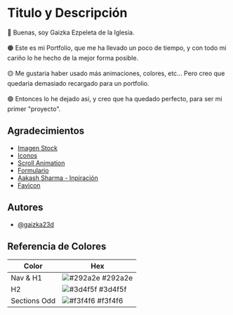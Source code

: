 
# Titulo y Descripción

🔴 Buenas, soy Gaizka Ezpeleta de la Iglesia.\
\
🟠 Este es mi Portfolio, que me ha llevado un poco de tiempo, y con todo mi cariño lo he hecho de la mejor forma posible.\
\
🟡 Me gustaria haber usado más animaciones, colores, etc... Pero creo que quedaria demasiado recargado para un portfolio.\
\
🟢 Entonces lo he dejado asi, y creo que ha quedado perfecto, para ser mi primer "proyecto".



## Agradecimientos

 - [Imagen Stock](https://www.pexels.com/es-es/foto/fotografia-de-montanas-a-vista-de-pajaro-552785/)
 - [Iconos](https://iconos8.es/)
 - [Scroll Animation](https://codepen.io/nxworld/pen/OyRrGy)
 - [Formulario](https://codepen.io/ssbalakumar/pen/bGwwaG)
 - [Aakash Sharma - Inpiración](https://github.com/aakashsh1999)
 - [Favicon](https://formito.com/tools/favicon)
## Autores

- [@gaizka23d](https://github.com/gaizka23d)

## Referencia de Colores

| Color             | Hex                                                                |
| ----------------- | ------------------------------------------------------------------ |
| Nav & H1 | ![#292a2e](https://via.placeholder.com/10/292a2e?text=+) #292a2e |
| H2 | ![#3d4f5f](https://via.placeholder.com/10/3d4f5f?text=+) #3d4f5f |
| Sections Odd | ![#f3f4f6](https://via.placeholder.com/10/f3f4f6?text=+) #f3f4f6 |

